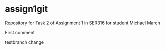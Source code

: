 # assign1git
Repository for Task 2 of Assignment 1 in SER316 for student Michael March

First comment

testbranch change
